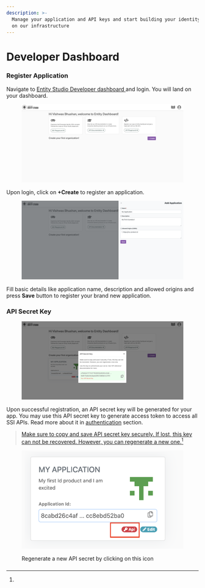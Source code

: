 ```yaml
---
description: >-
  Manage your application and API keys and start building your identity product
  on our infrastructure
---
```


# Developer Dashboard

### Register Application&#x20;

Navigate to [Entity Studio Developer dashboard ](https://entity.hypersign.id)and login. You will land on your dashboard.&#x20;

<figure><img src="../.gitbook/assets/image.png" alt=""><figcaption></figcaption></figure>

Upon login, click on **+Create** to register an application.&#x20;

<figure><img src="../.gitbook/assets/image (1).png" alt=""><figcaption></figcaption></figure>

Fill basic details  like application name, description and allowed origins and press **Save** button to register your brand new application.



### API Secret Key

<figure><img src="../.gitbook/assets/image (16).png" alt=""><figcaption></figcaption></figure>

Upon successful registration, an API secret key will be generated for your app. You may use this API secret key to generate access token to access all SSI APIs. Read more about it in [authentication](api-doc/authentication.md) section.&#x20;

> [Make sure to copy and save API secret key securely. If lost, this key can not be recovered. However, you can regenerate a new one.](#user-content-fn-1)[^1]

<figure><img src="../.gitbook/assets/Screenshot 2023-02-16 at 1.01.50 AM.png" alt=""><figcaption><p>Regenerate a new API secret by clicking on this icon</p></figcaption></figure>



###

[^1]: 
